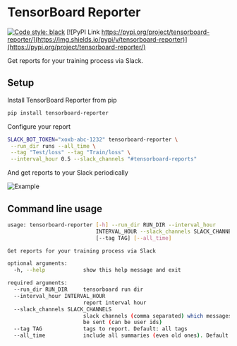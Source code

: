 # TensorBoard Reporter

[![Code style: black](https://img.shields.io/badge/code%20style-black-000000.svg)](https://github.com/psf/black) [![PyPI Link https://pypi.org/project/tensorboard-reporter/](https://img.shields.io/pypi/v/tensorboard-reporter)](https://pypi.org/project/tensorboard-reporter/)

Get reports for your training process via Slack.

## Setup

Install TensorBoard Reporter from pip

```bash
pip install tensorboard-reporter
```

Configure your report

```bash
SLACK_BOT_TOKEN="xoxb-abc-1232" tensorboard-reporter \
 --run_dir runs --all_time \
 --tag "Test/loss" --tag "Train/loss" \
 --interval_hour 0.5 --slack_channels "#tensorboard-reports"
```

And get reports to your Slack periodically

![Example](./example.png)

## Command line usage

```sh
usage: tensorboard-reporter [-h] --run_dir RUN_DIR --interval_hour
                            INTERVAL_HOUR --slack_channels SLACK_CHANNELS
                            [--tag TAG] [--all_time]

Get reports for your training process via Slack

optional arguments:
  -h, --help            show this help message and exit

required arguments:
  --run_dir RUN_DIR     tensorboard run dir
  --interval_hour INTERVAL_HOUR
                        report interval hour
  --slack_channels SLACK_CHANNELS
                        slack channels (comma separated) which messages will
                        be sent (can be user ids)
  --tag TAG             tags to report. Default: all tags
  --all_time            include all summaries (even old ones). Default:False
```

